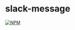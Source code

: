 # slack-message
[![NPM](https://nodei.co/npm/slack-message.png)](https://nodei.co/npm/slack-message/)

